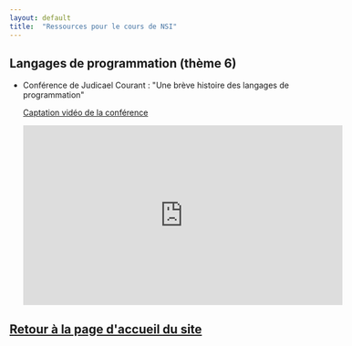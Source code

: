 ```yaml
---
layout: default
title:  "Ressources pour le cours de NSI"
---
```



## Langages de programmation (thème 6) 

* Conférence de Judicael Courant : "Une brève histoire des langages de programmation"

    [Captation vidéo de la conférence](https://tube.ac-lyon.fr/videos/watch/2f7065e3-13c7-432c-80cc-94e769d38272)

    <iframe width="560" height="315" sandbox="allow-same-origin allow-scripts allow-popups" src="https://tube.ac-lyon.fr/videos/embed/2f7065e3-13c7-432c-80cc-94e769d38272" frameborder="0" allowfullscreen></iframe>


## [Retour à la page d'accueil du site](https://parc-nsi.github.io/premiere-nsi/)
